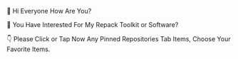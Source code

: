 👋 Hi Everyone How Are You?

👀 You Have Interested For My Repack Toolkit or Software?  

👇 Please Click or Tap Now Any Pinned Repositories Tab Items, Choose Your Favorite Items.

<!---
RaptorRepack/RaptorRepack is a ✨ special ✨ repository because its `README.md` (this file) appears on your GitHub profile.
You can click the Preview link to take a look at your changes.
--->
